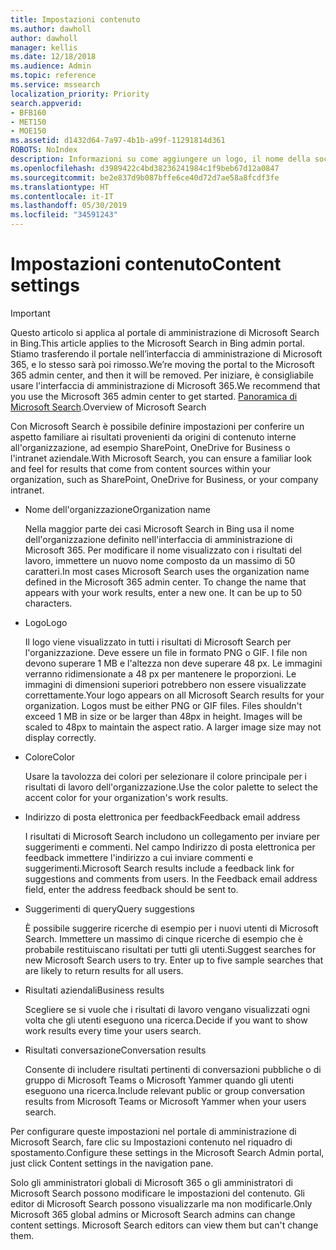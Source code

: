 ```yaml
---
title: Impostazioni contenuto
ms.author: dawholl
author: dawholl
manager: kellis
ms.date: 12/18/2018
ms.audience: Admin
ms.topic: reference
ms.service: mssearch
localization_priority: Priority
search.appverid:
- BFB160
- MET150
- MOE150
ms.assetid: d1432d64-7a97-4b1b-a99f-11291814d361
ROBOTS: NoIndex
description: Informazioni su come aggiungere un logo, il nome della società e altro ancora ai risultati del lavoro di Microsoft Search
ms.openlocfilehash: d3989422c4bd38236241984c1f9beb67d12a0847
ms.sourcegitcommit: be2e837d9b087bffe6ce40d72d7ae58a8fcdf3fe
ms.translationtype: HT
ms.contentlocale: it-IT
ms.lasthandoff: 05/30/2019
ms.locfileid: "34591243"
---
```

# <a name="content-settings"></a><span data-ttu-id="d3455-103">Impostazioni contenuto</span><span class="sxs-lookup"><span data-stu-id="d3455-103">Content settings</span></span>

> [!IMPORTANT]
> <span data-ttu-id="d3455-104">Questo articolo si applica al portale di amministrazione di Microsoft Search in Bing.</span><span class="sxs-lookup"><span data-stu-id="d3455-104">This article applies to the Microsoft Search in Bing admin portal.</span></span> <span data-ttu-id="d3455-105">Stiamo trasferendo il portale nell’interfaccia di amministrazione di Microsoft 365, e lo stesso sarà poi rimosso.</span><span class="sxs-lookup"><span data-stu-id="d3455-105">We’re moving the portal to the Microsoft 365 admin center, and then it will be removed.</span></span> <span data-ttu-id="d3455-106">Per iniziare, è consigliabile usare l'interfaccia di amministrazione di Microsoft 365.</span><span class="sxs-lookup"><span data-stu-id="d3455-106">We recommend that you use the Microsoft 365 admin center to get started.</span></span> <span data-ttu-id="d3455-107">[Panoramica di Microsoft Search](overview-microsoft-search.md).</span><span class="sxs-lookup"><span data-stu-id="d3455-107">Overview of Microsoft Search</span></span>
    
<span data-ttu-id="d3455-108">Con Microsoft Search è possibile definire impostazioni per conferire un aspetto familiare ai risultati provenienti da origini di contenuto interne all'organizzazione, ad esempio SharePoint, OneDrive for Business o l'intranet aziendale.</span><span class="sxs-lookup"><span data-stu-id="d3455-108">With Microsoft Search, you can ensure a familiar look and feel for results that come from content sources within your organization, such as SharePoint, OneDrive for Business, or your company intranet.</span></span> 
  
- <span data-ttu-id="d3455-109">Nome dell'organizzazione</span><span class="sxs-lookup"><span data-stu-id="d3455-109">Organization name</span></span>
    
    <span data-ttu-id="d3455-p102">Nella maggior parte dei casi Microsoft Search in Bing usa il nome dell'organizzazione definito nell'interfaccia di amministrazione di Microsoft 365. Per modificare il nome visualizzato con i risultati del lavoro, immettere un nuovo nome composto da un massimo di 50 caratteri.</span><span class="sxs-lookup"><span data-stu-id="d3455-p102">In most cases Microsoft Search uses the organization name defined in the Microsoft 365 admin center. To change the name that appears with your work results, enter a new one. It can be up to 50 characters.</span></span>
    
- <span data-ttu-id="d3455-113">Logo</span><span class="sxs-lookup"><span data-stu-id="d3455-113">Logo</span></span>
    
    <span data-ttu-id="d3455-p103">Il logo viene visualizzato in tutti i risultati di Microsoft Search per l'organizzazione. Deve essere un file in formato PNG o GIF. I file non devono superare 1 MB e l'altezza non deve superare 48 px. Le immagini verranno ridimensionate a 48 px per mantenere le proporzioni. Le immagini di dimensioni superiori potrebbero non essere visualizzate correttamente.</span><span class="sxs-lookup"><span data-stu-id="d3455-p103">Your logo appears on all Microsoft Search results for your organization. Logos must be either PNG or GIF files. Files shouldn't exceed 1 MB in size or be larger than 48px in height. Images will be scaled to 48px to maintain the aspect ratio. A larger image size may not display correctly.</span></span>
    
- <span data-ttu-id="d3455-119">Colore</span><span class="sxs-lookup"><span data-stu-id="d3455-119">Color</span></span>
    
    <span data-ttu-id="d3455-120">Usare la tavolozza dei colori per selezionare il colore principale per i risultati di lavoro dell'organizzazione.</span><span class="sxs-lookup"><span data-stu-id="d3455-120">Use the color palette to select the accent color for your organization's work results.</span></span>
    
- <span data-ttu-id="d3455-121">Indirizzo di posta elettronica per feedback</span><span class="sxs-lookup"><span data-stu-id="d3455-121">Feedback email address</span></span>
    
    <span data-ttu-id="d3455-p104">I risultati di Microsoft Search includono un collegamento per inviare per suggerimenti e commenti. Nel campo Indirizzo di posta elettronica per feedback immettere l'indirizzo a cui inviare commenti e suggerimenti.</span><span class="sxs-lookup"><span data-stu-id="d3455-p104">Microsoft Search results include a feedback link for suggestions and comments from users. In the Feedback email address field, enter the address feedback should be sent to.</span></span>
    
- <span data-ttu-id="d3455-124">Suggerimenti di query</span><span class="sxs-lookup"><span data-stu-id="d3455-124">Query suggestions</span></span>
    
    <span data-ttu-id="d3455-p105">È possibile suggerire ricerche di esempio per i nuovi utenti di Microsoft Search. Immettere un massimo di cinque ricerche di esempio che è probabile restituiscano risultati per tutti gli utenti.</span><span class="sxs-lookup"><span data-stu-id="d3455-p105">Suggest searches for new Microsoft Search users to try. Enter up to five sample searches that are likely to return results for all users.</span></span>
    
- <span data-ttu-id="d3455-127">Risultati aziendali</span><span class="sxs-lookup"><span data-stu-id="d3455-127">Business results</span></span>
    
    <span data-ttu-id="d3455-128">Scegliere se si vuole che i risultati di lavoro vengano visualizzati ogni volta che gli utenti eseguono una ricerca.</span><span class="sxs-lookup"><span data-stu-id="d3455-128">Decide if you want to show work results every time your users search.</span></span>
    
- <span data-ttu-id="d3455-129">Risultati conversazione</span><span class="sxs-lookup"><span data-stu-id="d3455-129">Conversation results</span></span>
    
    <span data-ttu-id="d3455-130">Consente di includere risultati pertinenti di conversazioni pubbliche o di gruppo di Microsoft Teams o Microsoft Yammer quando gli utenti eseguono una ricerca.</span><span class="sxs-lookup"><span data-stu-id="d3455-130">Include relevant public or group conversation results from Microsoft Teams or Microsoft Yammer when your users search.</span></span>
    
<span data-ttu-id="d3455-131">Per configurare queste impostazioni nel portale di amministrazione di Microsoft Search, fare clic su Impostazioni contenuto nel riquadro di spostamento.</span><span class="sxs-lookup"><span data-stu-id="d3455-131">Configure these settings in the Microsoft Search Admin portal, just click Content settings in the navigation pane.</span></span>
  
<span data-ttu-id="d3455-p106">Solo gli amministratori globali di Microsoft 365 o gli amministratori di Microsoft Search possono modificare le impostazioni del contenuto. Gli editor di Microsoft Search possono visualizzarle ma non modificarle.</span><span class="sxs-lookup"><span data-stu-id="d3455-p106">Only Microsoft 365 global admins or Microsoft Search admins can change content settings. Microsoft Search editors can view them but can't change them.</span></span>


